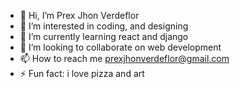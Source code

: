- 👋 Hi, I’m Prex Jhon Verdeflor
- 👀 I’m interested in coding, and designing
- 🌱 I’m currently learning react and django
- 💞️ I’m looking to collaborate on web development
- 📫 How to reach me prexjhonverdeflor@gmail.com 
- ⚡ Fun fact: i love pizza and art

<!---
prexjhonverdeflor/prexjhonverdeflor is a ✨ special ✨ repository because its `README.md` (this file) appears on your GitHub profile.
You can click the Preview link to take a look at your changes.
--->

